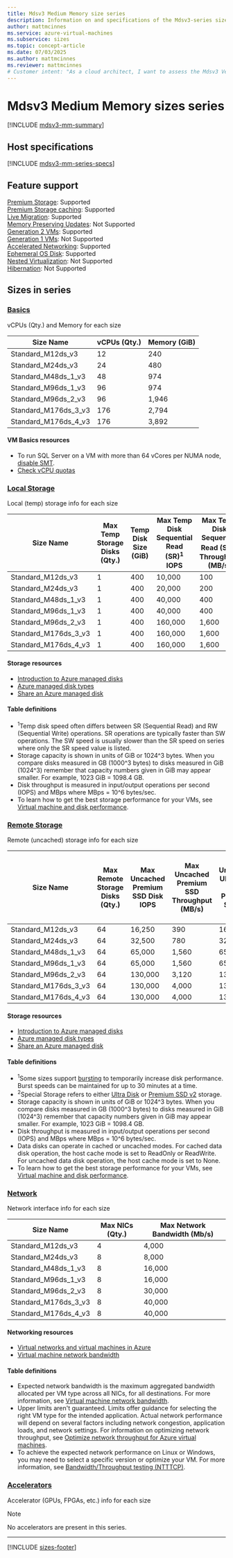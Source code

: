 ```yaml
---
title: Mdsv3 Medium Memory size series
description: Information on and specifications of the Mdsv3-series sizes
author: mattmcinnes
ms.service: azure-virtual-machines
ms.subservice: sizes
ms.topic: concept-article
ms.date: 07/03/2025
ms.author: mattmcinnes
ms.reviewer: mattmcinnes
# Customer intent: "As a cloud architect, I want to assess the Mdsv3 Very High Memory VM series specifications, so that I can determine the best configuration for our memory-intensive applications and ensure optimal performance and cost-effectiveness."
---
```


# Mdsv3 Medium Memory sizes series

[!INCLUDE [mdsv3-mm-summary](./includes/mdsv3-mm-series-summary.md)]

## Host specifications
[!INCLUDE [mdsv3-mm-series-specs](./includes/mdsv3-mm-series-specs.md)]

## Feature support
[Premium Storage](../../premium-storage-performance.md): Supported <br>[Premium Storage caching](../../premium-storage-performance.md): Supported <br>[Live Migration](../../maintenance-and-updates.md): Supported <br>[Memory Preserving Updates](../../maintenance-and-updates.md): Not Supported <br>[Generation 2 VMs](../../generation-2.md): Supported <br>[Generation 1 VMs](../../generation-2.md): Not Supported <br>[Accelerated Networking](/azure/virtual-network/create-virtual-machine-accelerated-networking): Supported <br>[Ephemeral OS Disk](../../ephemeral-os-disks.md): Supported <br>[Nested Virtualization](/virtualization/hyper-v-on-windows/user-guide/nested-virtualization): Not Supported <br>[Hibernation](../../hibernate-resume.md): Not Supported <br>

## Sizes in series

### [Basics](#tab/sizebasic)

vCPUs (Qty.) and Memory for each size

| Size Name | vCPUs (Qty.) | Memory (GiB) |
| --- | --- | --- |
| Standard_M12ds_v3 | 12 | 240 |
| Standard_M24ds_v3 | 24 | 480 |
| Standard_M48ds_1_v3 | 48 | 974 |
| Standard_M96ds_1_v3 | 96 | 974 |
| Standard_M96ds_2_v3 | 96 | 1,946 |
| Standard_M176ds_3_v3 | 176 | 2,794 |
| Standard_M176ds_4_v3 | 176 | 3,892 |

#### VM Basics resources
- To run SQL Server on a VM with more than 64 vCores per NUMA node, [disable SMT](/sql/sql-server/compute-capacity-limits-by-edition-of-sql-server#disable-smt-in-an-azure-virtual-machine).
- [Check vCPU quotas](../../../virtual-machines/quotas.md)

### [Local Storage](#tab/sizestoragelocal)

Local (temp) storage info for each size

| Size Name | Max Temp Storage Disks (Qty.) | Temp Disk Size (GiB) | Max Temp Disk Sequential Read (SR)<sup>1</sup> IOPS | Max Temp Disk Sequential Read (SR)<sup>1</sup> Throughput (MB/s) |
| --- | --- | --- | --- | --- |
| Standard_M12ds_v3 | 1 | 400 | 10,000 | 100 |
| Standard_M24ds_v3 | 1 | 400 | 20,000 | 200 |
| Standard_M48ds_1_v3 | 1 | 400 | 40,000 | 400 |
| Standard_M96ds_1_v3 | 1 | 400 | 40,000 | 400 |
| Standard_M96ds_2_v3 | 1 | 400 | 160,000 | 1,600 |
| Standard_M176ds_3_v3 | 1 | 400 | 160,000 | 1,600 |
| Standard_M176ds_4_v3 | 1 | 400 | 160,000 | 1,600 |

#### Storage resources
- [Introduction to Azure managed disks](../../../virtual-machines/managed-disks-overview.md)
- [Azure managed disk types](../../../virtual-machines/disks-types.md)
- [Share an Azure managed disk](../../../virtual-machines/disks-shared.md)

#### Table definitions
- <sup>1</sup>Temp disk speed often differs between SR (Sequential Read) and RW (Sequential Write) operations. SR operations are typically faster than SW operations. The SW speed is usually slower than the SR speed on series where only the SR speed value is listed.
- Storage capacity is shown in units of GiB or 1024^3 bytes. When you compare disks measured in GB (1000^3 bytes) to disks measured in GiB (1024^3) remember that capacity numbers given in GiB may appear smaller. For example, 1023 GiB = 1098.4 GB.
- Disk throughput is measured in input/output operations per second (IOPS) and MBps where MBps = 10^6 bytes/sec.
- To learn how to get the best storage performance for your VMs, see [Virtual machine and disk performance](../../../virtual-machines/disks-performance.md).

### [Remote Storage](#tab/sizestorageremote)

Remote (uncached) storage info for each size

| Size Name | Max Remote Storage Disks (Qty.) | Max Uncached Premium SSD Disk IOPS | Max Uncached Premium SSD Throughput (MB/s) | Max Uncached Ultra Disk and Premium SSD v2 IOPS | Max Uncached Ultra Disk and Premium SSD v2 Throughput (MB/s) |
| --- | --- | --- | --- | --- | --- |
| Standard_M12ds_v3 | 64 | 16,250 | 390 | 16,250 | 390 |
| Standard_M24ds_v3 | 64 | 32,500 | 780 | 32,500 | 780 |
| Standard_M48ds_1_v3 | 64 | 65,000 | 1,560 | 65,000 | 1,560 |
| Standard_M96ds_1_v3 | 64 | 65,000 | 1,560 | 65,000 | 1,560 |
| Standard_M96ds_2_v3 | 64 | 130,000 | 3,120 | 130,000 | 3,120 |
| Standard_M176ds_3_v3 | 64 | 130,000 | 4,000 | 130,000 | 4,000 |
| Standard_M176ds_4_v3 | 64 | 130,000 | 4,000 | 130,000 | 4,000 |

#### Storage resources
- [Introduction to Azure managed disks](../../../virtual-machines/managed-disks-overview.md)
- [Azure managed disk types](../../../virtual-machines/disks-types.md)
- [Share an Azure managed disk](../../../virtual-machines/disks-shared.md)

#### Table definitions
- <sup>1</sup>Some sizes support [bursting](../../disk-bursting.md) to temporarily increase disk performance. Burst speeds can be maintained for up to 30 minutes at a time.
- <sup>2</sup>Special Storage refers to either [Ultra Disk](../../../virtual-machines/disks-enable-ultra-ssd.md) or [Premium SSD v2](../../../virtual-machines/disks-deploy-premium-v2.md) storage.
- Storage capacity is shown in units of GiB or 1024^3 bytes. When you compare disks measured in GB (1000^3 bytes) to disks measured in GiB (1024^3) remember that capacity numbers given in GiB may appear smaller. For example, 1023 GiB = 1098.4 GB.
- Disk throughput is measured in input/output operations per second (IOPS) and MBps where MBps = 10^6 bytes/sec.
- Data disks can operate in cached or uncached modes. For cached data disk operation, the host cache mode is set to ReadOnly or ReadWrite. For uncached data disk operation, the host cache mode is set to None.
- To learn how to get the best storage performance for your VMs, see [Virtual machine and disk performance](../../../virtual-machines/disks-performance.md).


### [Network](#tab/sizenetwork)

Network interface info for each size

| Size Name | Max NICs (Qty.) | Max Network Bandwidth (Mb/s) |
| --- | --- | --- |
| Standard_M12ds_v3 | 4 | 4,000 |
| Standard_M24ds_v3 | 8 | 8,000 |
| Standard_M48ds_1_v3 | 8 | 16,000 |
| Standard_M96ds_1_v3 | 8 | 16,000 |
| Standard_M96ds_2_v3 | 8 | 30,000 |
| Standard_M176ds_3_v3 | 8 | 40,000 |
| Standard_M176ds_4_v3 | 8 | 40,000 |

#### Networking resources
- [Virtual networks and virtual machines in Azure](/azure/virtual-network/network-overview)
- [Virtual machine network bandwidth](/azure/virtual-network/virtual-machine-network-throughput)

#### Table definitions
- Expected network bandwidth is the maximum aggregated bandwidth allocated per VM type across all NICs, for all destinations. For more information, see [Virtual machine network bandwidth](/azure/virtual-network/virtual-machine-network-throughput).
- Upper limits aren't guaranteed. Limits offer guidance for selecting the right VM type for the intended application. Actual network performance will depend on several factors including network congestion, application loads, and network settings. For information on optimizing network throughput, see [Optimize network throughput for Azure virtual machines](/azure/virtual-network/virtual-network-optimize-network-bandwidth).
- To achieve the expected network performance on Linux or Windows, you may need to select a specific version or optimize your VM. For more information, see [Bandwidth/Throughput testing (NTTTCP)](/azure/virtual-network/virtual-network-bandwidth-testing).

### [Accelerators](#tab/sizeaccelerators)

Accelerator (GPUs, FPGAs, etc.) info for each size

> [!NOTE]
> No accelerators are present in this series.

---

[!INCLUDE [sizes-footer](../includes/sizes-footer.md)]
